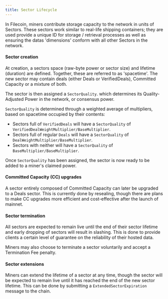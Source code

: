 ```yaml
---
title: Sector Lifecycle
---
```


In Filecoin, miners contribute storage capacity to the network in units of Sectors. These sectors work similar to real-life shipping containers; they are used provide a unique ID for storage / retrieval processes as well as ensuring the datas 'dimensions' conform with all other Sectors in the network.

#### Sector creation

At creation, a sectors space (raw-byte power or sector size) and lifetime (duration) are defined. Together, these are referred to as 'spacetime'. The new sector may contain deals (either Deals or VerifiedDeals), Committed Capacity or a mixture of both. 

The sector is then assigned a `SectorQuality`. which determines its Quality-Adjusted Power in the network, or consensus power.

`SectorQuality` is determined through a weighted average of multipliers, based on spacetime occupied by their contents:

* Sectors full of `VerifiedDeals` will have a `SectorQuality` of `VerifiedDealWeightMultiplier/BaseMultiplier`.
* Sectors full of regular `Deals` will have a `SectorQuality` of `DealWeightMultiplier/BaseMultiplier`.
* Sectors with neither will have a `SectorQuality` of `BaseMultiplier/BaseMultiplier`.

Once `SectorQuality` has been assigned, the sector is now ready to be added to a miner's claimed power.

#### Committed Capacity (CC) upgrades

A sector entirely composed of Committed Capacity can later be upgraded to a Deals sector. This is currently done by resealing, though there are plans to make CC upgrades more efficient and cost-effective after the launch of mainnet.

#### Sector termination 

All sectors are expected to remain live until the end of their sector lifetime and early dropping of sectors will result in slashing. This is done to provide clients a certain level of guarantee on the reliability of their hosted data.

Miners may also choose to terminate a sector voluntarily and accept a Termination Fee penalty.

#### Sector extensions

Miners can extend the lifetime of a sector at any time, though the sector will be expected to remain live until it has reached the end of the new sector lifetime. This can be done by submitting a `ExtendedSectorExpiration` message to the chain.


